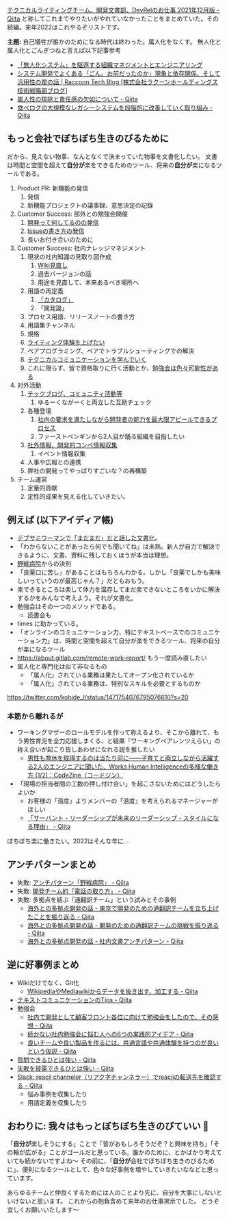 [テクニカルライティングチーム、開発文書部、DevRelのお仕事 2021年12月版 - Qiita](https://qiita.com/e99h2121/items/3da004b8194a64c4f207)
と称してこれまでやりたいがやれていなかったことをまとめていた。その続編。来年2022はこれやるぞリストです。

**主題:** 自己犠牲が誰かのためになる時代は終わった。属人化をなくす。
無人化と属人化とごんぎつねと言えば以下記事参考

- [「無人化システム」を駆逐する組織マネジメントとエンジニアリング](https://zenn.dev/tmknom/articles/93f227ad5e55aa)
- [システム開発でよくある「ごん、お前だったのか」現象と依存関係、そして汎用性の罠の話 | Raccoon Tech Blog [株式会社ラクーンホールディングス 技術戦略部ブログ]](https://techblog.raccoon.ne.jp/archives/1621214192.html)
- [属人性の排除と責任感の欠如について - Qiita](https://qiita.com/san-tak/items/c9a4943e938df917a9a1)
- [食べログの大規模なレガシーシステムを段階的に改善していく取り組み - Qiita](https://qiita.com/tkyowa/items/6417b0a7895399f8f9be)


## もっと会社でぼちぼち生きのびるために

だから、見えない物事、なんとなくで決まっていた物事を文書化したい。
文書は時間と空間を超えて**自分が**楽をできるためのツール、将来の**自分が**楽になるツールである。



1. Product PR: 新機能の発信
    1. 発信
    2. 新機能プロジェクトの議事録、意思決定の記錄
2. Customer Success: 部外との勉強会開催
    1. [開発って何してるのの発信](https://qiita.com/e99h2121/items/2d927bda7ba6bf158bd1)
    2. [Issueの書き方の発信](https://qiita.com/e99h2121/items/246ec2354809ca0bfa4b)
    3. 長いお付き合いのために
3. Customer Success: 社内ナレッジマネジメント
    1. 現状の社内知識の見取り図作成
        1. [Wiki見直し](https://qiita.com/e99h2121/items/df0b2ab119ad3248742e)
        1. 過去バージョンの話
        1. 用途を見直して、本来あるべき場所へ
    2. 用語の再定義
        1. [「カタログ」](https://qiita.com/e99h2121/items/2e992ba08be2ad324124)
        2. 「開発論」
    3. プロセス用語、リリースノートの書き方
    3. 用語集チャンネル
    3. 規格
    3. [ライティング体験を上げたい](https://qiita.com/e99h2121/items/727041904ea41d02b26c)
    3. ペアプログラミング、ペアでトラブルシューティングでの解決
    3. [テクニカルコミュニケーションを学んでいく](https://qiita.com/e99h2121/items/2f5a8965f5ca16217f3c)
    3. これに限らず、皆で資格取りに行く活動とか、[勉強会は色々可能性がある](https://qiita.com/e99h2121/items/ec25c121ca1857a34bb8)
4. 対外活動
    1. [テックブログ、コミュニティ活動等](https://qiita.com/mizo_k/items/c2aba14e77f5fc6f7483)
        1. ゆるーくながーくと両立した互助チェック
    2. 各種登壇
        1. [社内の要求を満たしながら開発者の能力を最大限アピールできるプロセス](https://qiita.com/cold-wisteria/items/be3ec7f417a199a619cd)
        2. ファーストペンギンから2人目が踊る組織を目指したい
    3. [社外情報、開発的コンペ情報収集](https://qiita.com/e99h2121/items/20fe59cc5625250487f1)
        1. イベント情報収集
    4. 人事や広報との連携
    5. 弊社の開発ってやっぱりすごいな？の再構築
5. チーム運営
    1. 定量的貢献
    2. 定性的成果を見える化していきたい。



## 例えば (以下アイディア帳)

- [デブサミウーマンで「まだまだ」だと話した文書化](https://qiita.com/e99h2121/items/7c69be1b2c2f305f6a4c)。
- 「わからないことがあったら何でも聞いてね」は未熟。新人が自力で解決できるように、文書、資料に残しておくほうが本当は理想。
- [野戦病院](https://qiita.com/e99h2121/items/c2b53ac16b38fda859cf)からの決別
- 「良薬口に苦し」があることはもちろんわかる。しかし「良薬でしかも美味しいっていうのが最高じゃん？」だともおもう。
- 楽できるところは楽して体力を温存してまだ楽できないところをいかに解決するかをみんなで考えよう。それが文書化。
- 勉強会はその一つのメソッドである。
    - 読書会も
- times に助かっている。
- 「オンラインのコミュニケーション力、特にテキストベースでのコミュニケーション力」は、時間と空間を超えて自分が楽をできるツール、将来の自分が楽になるツール
- https://about.gitlab.com/remote-work-report/ もう一度読み直したい
- 属人化と専門化は似て非なるもの
  - 「属人化」されている業務は果たしてオープン化されているか
  - 「属人化」されている業務は、特別なスキルを必要とするものか

https://twitter.com/kohide_I/status/1471754076795076610?s=20


### 本筋から離れるが

- ワーキングマザーのロールモデルを作って称えるより、そこから離れて、もう男性育児を全力応援しまくる、と結果「ワーキングペアレンツえらい」の称え合いが起こり皆しあわせになれる説を推したい 
    - [男性も育休を取得するのは当たり前に――子育てと両立しながら活躍する2人のエンジニアに聞いた、Works Human Intelligenceの多様な働き方 (1/2)：CodeZine（コードジン）](https://codezine.jp/article/detail/15189)
- 「現場の担当者間の工数の押し付け合い」を起こさないためにはどうしたらよいか
    - お客様の「温度」よりメンバーの「温度」を考えられるマネージャーがほしい
    - [「サーバント・リーダーシップが未来のリーダーシップ・スタイルになる理由」 - Qiita](https://qiita.com/e99h2121/items/f620c33ef3ce4f2b8697)


ぼちぼち楽に働きたい。2022はそんな年に...



## アンチパターンまとめ

- 失敗: [アンチパターン「野戦病院」 - Qiita](https://qiita.com/e99h2121/items/c2b53ac16b38fda859cf)
- 失敗: [開発チーム的「電話の取り方」 - Qiita](https://qiita.com/e99h2121/items/af3d72da7ce9aa45da5b)
- 失敗: 多拠点を結ぶ「通翻訳チーム」という試みとその事例
    - [海外との多拠点開発の話 - 東京で開発のための通翻訳チームを立ち上げたことを振り返る - Qiita](https://qiita.com/e99h2121/items/24f7beb0ee847332331e)
    - [海外との多拠点開発の話 - 開発のための通翻訳チームの挑戦を振り返る - Qiita](https://qiita.com/e99h2121/items/00374d4bd27ec09b27e6)
    - [海外との多拠点開発の話 - 社内文書アンチパターン - Qiita](https://qiita.com/e99h2121/items/5f456421fdf8bd76d15b)

## 逆に好事例まとめ

- Wikiだけでなく、Git化
    - [WikipediaやMediawikiからデータを抜き出す、加工する - Qiita](https://qiita.com/e99h2121/items/f63b926c51df00a20b5d)
- [テキストコミュニケーションのTips - Qiita](https://qiita.com/e99h2121/items/9af582ec7f5ac76b0b99)
- 勉強会
    - [社内で開発として顧客フロント各位に向けて勉強会をしたので、その感想 - Qiita](https://qiita.com/e99h2121/items/2d927bda7ba6bf158bd1)
    - [続かない社内勉強会に悩む人への6つの実践的アイデア - Qiita](https://qiita.com/flyaway/items/0fc8b080bcd83157033d)
    - [良いチームや良い製品を作るには、共通言語や共通体験を持つのが良いという仮説 - Qiita](https://qiita.com/e99h2121/items/ec25c121ca1857a34bb8)
- [質問できるひとは強い - Qiita](https://qiita.com/e99h2121/items/72132c392c072d4ab097)
- [失敗を披露できるひとは強い - Qiita](https://qiita.com/e99h2121/items/76ce33317b8cebf3d713)
- [Slack: reacji channeler（リアク字チャンネラー）でreacjiの転送先を確認する - Qiita](https://qiita.com/e99h2121/items/d9c0aab831454ac61f51)
    - 悩み事例を収集したり
    - 用語定義を収集したり

## おわりに: 我々はもっとぼちぼち生きのびていい :angel:

「**自分が**楽しそうにする」ことで「皆がおもしろそうだぞ？と興味を持ち」「その輪が広がる」ことがゴールだと思っている。誰かのために、とかばかり考えていても続かないですよね～
その前に、「**自分が**会社でぼちぼち生きのびるために」、便利になるツールとして、色々な好事例を増やしていきたいななどと思っています。

あらゆるチームと仲良くするためには人のことより先に、自分を大事にしないといけないと思います。
これからの抱負含めて来年のお仕事掲示でした。
どうぞ宜しくお願いいたします～
